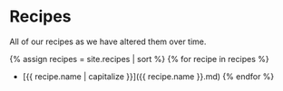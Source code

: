 # Recipes

All of our recipes as we have altered them over time.

{% assign recipes = site.recipes | sort %}
{% for recipe in recipes %}
  * [{{ recipe.name | capitalize }}]({{ recipe.name }}.md)
{% endfor %}
